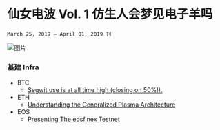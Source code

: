 # 仙女电波  Vol. 1 仿生人会梦见电子羊吗
`March 25, 2019 – April 01, 2019 刊`

![图片](https://uploader.shimo.im/f/wagpH0sCBnYUyEt1.png!thumbnail)

### 基建 Infra
- BTC
  - [Segwit use is at all time high (closing on 50%!).](https://transactionfee.info/charts/payments/segwit)
- ETH
  - [Understanding the Generalized Plasma Architecture](https://medium.com/plasma-group/plapps-and-predicates-understanding-the-generalized-plasma-architecture-fc171b25741)    
- EOS
  - [Presenting The eosfinex Testnet](https://medium.com/eosfinexproject/presenting-the-eosfinex-testnet-3f3ba93b2ed)


